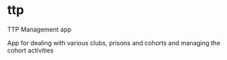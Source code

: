 # ttp
TTP Management app

App for dealing with various clubs, prisons and cohorts and managing the cohort activities
